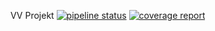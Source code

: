 VV Projekt
[![pipeline status](https://inf-git.fh-rosenheim.de/vv-inf-sose21/schleckernicolas/badges/main/pipeline.svg)](https://inf-git.fh-rosenheim.de/vv-inf-sose21/schleckernicolas/-/commits/main)
[![coverage report](https://inf-git.fh-rosenheim.de/vv-inf-sose21/schleckernicolas/badges/main/coverage.svg)](https://inf-git.fh-rosenheim.de/vv-inf-sose21/schleckernicolas/-/commits/main)
